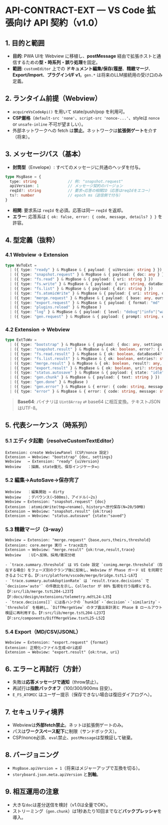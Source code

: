 # API-CONTRACT-EXT — VS Code 拡張向け API 契約（v1.0）

## 1. 目的と範囲
- **目的**: PWA UIを Webview に移植し、**postMessage** 経由で拡張ホストと通信するための**型・時系列・誤り処理**を固定。  
- **範囲**: `customEditor` 上での **ドキュメント編集/保存/履歴**、**精緻マージ**、**Export/Import**、**プラグインI/F v1**。`gen.*` は将来のLLM接続用の受け口のみ定義。

## 2. ランタイム前提（Webview）
- `acquireVsCodeApi()` を用いて state/push/pop を利用可。
- **CSP厳格**（`default-src 'none'`、`script-src 'nonce-...'`、styleは `nonce` or `unsafe-inline` 不可が望ましい）。
- 外部ネットワークへの fetch は**禁止**。ネットワークは**拡張側ゲート**を介す（将来）。

## 3. メッセージバス（基本）
- **封筒型**（Envelope）: すべてのメッセージに共通のヘッダを付与。
```ts
type MsgBase = {
  type: string              // 例: "snapshot.request"
  apiVersion: 1             // メッセージ契約のバージョン
  reqId?: string            // 要求→応答の相関ID（応答はreqIdをエコー）
  ts?: number               // epoch ms（送信側で付与）
}
```
- **相関**: 要求系は `reqId` を必須。応答は同一 `reqId` を返却。
- **エラー**: 応答系は `{ ok: false, error: { code, message, details? } }` を許容。

## 4. 型定義（抜粋）

### 4.1 Webview → Extension
```ts
type WvToExt =
  | ({ type: "ready" } & MsgBase & { payload: { uiVersion: string } })
  | ({ type: "snapshot.request" } & MsgBase & { payload: { doc: any } })
  | ({ type: "fs.read" } & MsgBase & { payload: { uri: string } })
  | ({ type: "fs.write" } & MsgBase & { payload: { uri: string, dataBase64: string } })
  | ({ type: "fs.list" } & MsgBase & { payload: { dir: string } })
  | ({ type: "fs.atomicWrite" } & MsgBase & { payload: { uri: string, dataBase64: string } })
  | ({ type: "merge.request" } & MsgBase & { payload: { base: any, ours: any, theirs: any, threshold?: number } })
  | ({ type: "export.request" } & MsgBase & { payload: { format: "md" | "csv" | "jsonl" } })
  | ({ type: "plugins.reload" } & MsgBase )
  | ({ type: "log" } & MsgBase & { payload: { level: "debug"|"info"|"warn"|"error", message: string } })
  | ({ type: "gen.request" } & MsgBase & { payload: { prompt: string, opts?: Record<string, any> } }) // 将来
```

### 4.2 Extension → Webview
```ts
type ExtToWv =
  | ({ type: "bootstrap" } & MsgBase & { payload: { doc: any, settings: Record<string, any> } })
  | ({ type: "snapshot.result" } & MsgBase & { ok: boolean, error?: { code: string, message: string, details?: any } })
  | ({ type: "fs.read.result" } & MsgBase & { ok: boolean, dataBase64?: string, error?: any })
  | ({ type: "fs.list.result" } & MsgBase & { ok: boolean, entries?: string[], error?: any })
  | ({ type: "merge.result" } & MsgBase & { ok: boolean, result?: any, trace?: any, error?: any })
  | ({ type: "export.result" } & MsgBase & { ok: boolean, uri?: string, error?: any })
  | ({ type: "status.autosave" } & MsgBase & { payload: { state: "idle"|"dirty"|"saving"|"saved" } })
  | ({ type: "gen.chunk" } & MsgBase & { payload: { text: string } })   // 将来
  | ({ type: "gen.done" } & MsgBase )
  | ({ type: "gen.error" } & MsgBase & { error: { code: string, message: string } })
  | ({ type: "error" } & MsgBase & { error: { code: string, message: string, details?: any } })
```
> **Base64**: バイナリは `Uint8Array` ⇄ base64 に相互変換。テキストJSONはUTF-8。

## 5. 代表シーケンス（時系列）

### 5.1 エディタ起動（resolveCustomTextEditor）
```
Extension: create WebviewPanel (CSP/nonce 設定)
Extension → Webview: "bootstrap" {doc, settings}
Webview   → Extension: "ready" {uiVersion}
Webview   ：描画、state復元、保存インジケータ=○
```

### 5.2 編集→AutoSave→保存完了
```
Webview   ：編集開始 → dirty
Webview   ：デバウンス(~500ms)、アイドル(~2s)
Webview → Extension: "snapshot.request" {doc}
Extension ：atomicWrite(tmp→rename)、historyへ世代保存(N=20/50MB)
Extension → Webview: "snapshot.result" {ok:true}
Extension → Webview: "status.autosave" {state:"saved"}
```

### 5.3 精緻マージ（3-way）
```
Webview → Extension: "merge.request" {base,ours,theirs,threshold}
Extension: core.merge 実行 → trace出力
Extension → Webview: "merge.result" {ok:true,result,trace}
Webview   ：UIへ反映、採用/衝突分岐

- `trace.summary.threshold` は VS Code 設定 `conimg.merge.threshold`（存在する場合）をフェーズ別のクランプ後に反映し、Webview が Phase ガード UI を同期できるようにする。【F:src/platform/vscode/merge/bridge.ts†L1-L67】
- `trace.summary.autoAdoptionRate` は `result.trace.decisions` で `decision='auto'` の件数比を示し、Collector が 80% 監視を行う指標とする。【F:src/lib/merge.ts†L204-L237】【F:docs/design/extensions/telemetry.md†L24-L35】
- `trace.decisions[]` には各ハンクの `hunkId`・`decision`・`similarity`・`threshold` を格納し、`DiffMergeView` のタブ露出率計測と Phase B ロールアウト検証に再利用する。【F:src/lib/merge.ts†L204-L237】【F:src/components/DiffMergeView.tsx†L25-L52】
```

### 5.4 Export（MD/CSV/JSONL）
```
Webview → Extension: "export.request" {format}
Extension: 正規化→ファイル生成→Uri返却
Extension → Webview: "export.result" {ok:true, uri}
```

## 6. エラーと再試行（方針）
- 失敗は**応答メッセージで通知**（throw禁止）。
- 再試行は**指数バックオフ**（100/300/900ms 目安）。
- `E_FS_ATOMIC` はユーザー提示（保存できない場合は復旧ダイアログへ）。

## 7. セキュリティ境界
- Webviewは**外部fetch禁止**。ネットは拡張側ゲートのみ。
- パスは**ワークスペース配下**に制限（サンドボックス）。
- CSP/nonce必須、`eval`禁止、`postMessage`は型検証して破棄。

## 8. バージョニング
- `MsgBase.apiVersion = 1`（将来はメジャーアップで互換を切る）。
- `storyboard.json.meta.apiVersion` と**別軸**。

## 9. 相互運用の注意
- 大きな`doc`は差分送信を検討（v1.0は全量でOK）。
- ストリーミング（`gen.chunk`）は1秒あたり10回までなど**バックプレッシャ**を導入。
